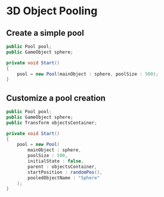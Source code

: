 # 3D Object Pooling 

## Create a simple pool
```c#
public Pool pool;
public GameObject sphere;

private void Start()
{
    pool = new Pool(mainObject : sphere, poolSize : 500);
}
```

## Customize a pool creation
```c#
public Pool pool;
public GameObject sphere;
public Transform objectsContainer;

private void Start()
{
    pool = new Pool(
        mainObject : sphere, 
        poolSize : 500, 
        initialState : false, 
        parent : objectsContainer,
        startPosition : randomPos(),
        pooledObjectName : "Sphere"
    );
}
```
